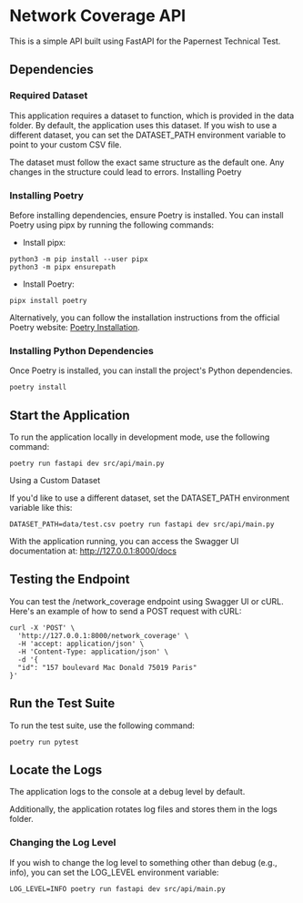 # Network Coverage API

This is a simple API built using FastAPI for the Papernest Technical Test.

## Dependencies
### Required Dataset

This application requires a dataset to function, which is provided in the data folder. By default, the application uses this dataset. If you wish to use a different dataset, you can set the DATASET_PATH environment variable to point to your custom CSV file.

The dataset must follow the exact same structure as the default one. Any changes in the structure could lead to errors.
Installing Poetry

### Installing Poetry

Before installing dependencies, ensure Poetry is installed. You can install Poetry using pipx by running the following commands:

- Install pipx:
```
python3 -m pip install --user pipx
python3 -m pipx ensurepath
```

- Install Poetry:
```
pipx install poetry
```

Alternatively, you can follow the installation instructions from the official Poetry website: [Poetry Installation](https://python-poetry.org/docs/).

### Installing Python Dependencies
Once Poetry is installed, you can install the project's Python dependencies.
```
poetry install
```

## Start the Application

To run the application locally in development mode, use the following command:
```
poetry run fastapi dev src/api/main.py
```

Using a Custom Dataset

If you'd like to use a different dataset, set the DATASET_PATH environment variable like this:
```
DATASET_PATH=data/test.csv poetry run fastapi dev src/api/main.py
```

With the application running, you can access the Swagger UI documentation at:
http://127.0.0.1:8000/docs

## Testing the Endpoint

You can test the /network_coverage endpoint using Swagger UI or cURL. Here's an example of how to send a POST request with cURL:
```
curl -X 'POST' \
  'http://127.0.0.1:8000/network_coverage' \
  -H 'accept: application/json' \
  -H 'Content-Type: application/json' \
  -d '{
  "id": "157 boulevard Mac Donald 75019 Paris"
}'
```
## Run the Test Suite

To run the test suite, use the following command:
```
poetry run pytest
```
## Locate the Logs

The application logs to the console at a debug level by default.

Additionally, the application rotates log files and stores them in the logs folder.
### Changing the Log Level

If you wish to change the log level to something other than debug (e.g., info), you can set the LOG_LEVEL environment variable:
```
LOG_LEVEL=INFO poetry run fastapi dev src/api/main.py
```